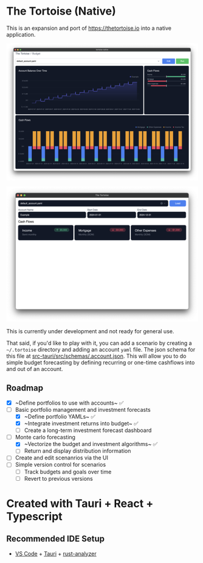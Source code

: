 # The Tortoise (Native)

This is an expansion and port of https://thetortoise.io into a native application.

![The Tortoise (Native)](https://github.com/Tortoise-Technologies/tortoise-native/blob/main/assets/WIP%20Screenshot.png?raw=true)

![The Tortoise (Native)](https://github.com/Tortoise-Technologies/tortoise-native/blob/main/assets/Scenario%20Creation.png?raw=true)

This is currently under development and not ready for general use.

That said, if you'd like to play with it, you can add a scenario by creating a `~/.tortoise` directory and adding an account `yaml` file. 
The json schema for this file at [src-tauri/src/schemas/.account.json](src-tauri/src/schemas/.account.json). This will allow you to 
do simple budget forecasting by defining recurring or one-time cashflows into and out of an account.

## Roadmap
- [x] ~Define portfolios to use with accounts~ ✅
- [ ] Basic portfolio management and investment forecasts
    - [x] ~Define portfolio YAMLs~ ✅
    - [x] ~Integrate investment returns into budget~ ✅
    - [ ] Create a long-term investment forecast dashboard
- [ ] Monte carlo forecasting
    - [x] ~Vectorize the budget and investment algorithms~ ✅
    - [ ] Return and display distribution information
- [ ] Create and edit scenanrios via the UI
- [ ] Simple version control for scenarios
    - [ ] Track budgets and goals over time
    - [ ] Revert to previous versions

# Created with Tauri + React + Typescript
## Recommended IDE Setup

- [VS Code](https://code.visualstudio.com/) + [Tauri](https://marketplace.visualstudio.com/items?itemName=tauri-apps.tauri-vscode) + [rust-analyzer](https://marketplace.visualstudio.com/items?itemName=rust-lang.rust-analyzer)
